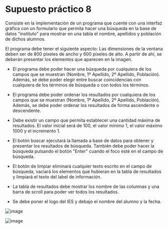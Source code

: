 # Supuesto práctico 8
Consiste en la implementación de un programa que cuente con una interfaz gráfica con un formulario que permita hacer una búsqueda en la base de datos "instituto" para mostrar en una tabla el nombre, apellidos y población de dichos alumnos.

El programa debe tener el siguiente aspecto:
Las dimensiones de la ventana deben ser de 800 píxeles de ancho y 600 píxeles de alto. A partir de ahí, se deberán presentar los elementos que aparecen en la imagen.

- El programa debe poder hacer una búsqueda por cualquiera de los campos que se muestran (Nombre, 1º Apellido, 2º Apellido, Población). Además, se debe poder elegir entre buscar coincidencias con cualquiera de los términos de búsqueda o con todos los términos.

- El programa debe poder ordenar los resultados por cualquiera de los campos que se muestran (Nombre, 1º Apellido, 2º Apellido, Población). Además, se debe poder ordenar los resultados de forma ascendente o descendente.

- Debe existir un campo que permita establecer una cantidad máxima de resultados. El valor inicial será de 100, el valor mínimo 1, el valor máximo 1000 y el incremento 1.

- El botón buscar ejecutará la llamada a base de datos para obtener y presentar los resultados de búsqueda. También debe poder hacer la búsqueda pulsando el botón "Enter" cuando el foco esté en el campo de búsqueda.

- El botón de limpiar eliminará cualquier texto escrito en el campo de búsqueda, vaciará los elementos que hubieran en la tabla de resultados y limpiará el texto del label de información.

- La tabla de resultados debe mostrar los nombre de las columnas y una barra de scroll para poder ver todos los resultados.

- Se debe poner el logo del IES y debajo el nombre del alumno y la fecha.

![image](https://github.com/miguel-dev01/1-Programacion-DAM/assets/122533153/89e963e0-140b-4b6e-af8c-4ccdc4000968)

![image](https://github.com/miguel-dev01/1-Programacion-DAM/assets/122533153/c57505b0-f793-4a64-839a-7674376a505a)
